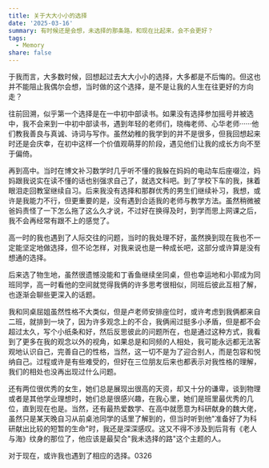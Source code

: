 ```yaml
---
title: 关于大大小小的选择
date: '2025-03-16'
summary: 有时候还是会想，未选择的那条路，和现在比起来，会不会更好？
tags:
  - Memory
share: false
---
```


于我而言，大多数时候，回想起过去大大小小的选择，大多都是不后悔的。但这也并不能阻止我偶尔会想，当时做的这个选择，是不是让我的人生在往更好的方向走？

往前回溯，似乎第一个选择是在一中初中部读书。如果没有选择参加摇号并被选中，我不会来到一中初中部读书，遇到年轻的老师们，晓梅老师、心华老师······他们教我善良与真诚、诗词与写作。虽然幼稚的我学到的并不是很多，但我回想起来时还是会庆幸，在初中这样一个价值观萌芽的阶段，遇见他们让我的成长方向不至于偏倚。

再到高中。当时在博文补习数学时几乎听不懂的我躲在妈妈的电动车后座啜泣，妈妈跟我说实在读不懂的话也别强求自己了，就选文科吧。到了学校下车的我，抹着眼泪走回教室继续自习。后来我没有选择和那群优秀的男生们继续补习，我想，或许是我能力不行，但更重要的是，没有遇到合适我的老师与教学方法。虽然稍微被爸妈责怪了一下怎么拖了这么久才说，不过好在换得及时，到学而思上网课之后，我不会再经常有跟不上的感觉了。

高一时的我也遇到了人际交往的问题，当时的我处理不好，虽然换到现在我也不一定能坚定地做选择，但不论怎样，对我来说也是一种成长吧，这部分或许算是没有想通的选择。

后来选了物生地，虽然很遗憾没能和丁香鱼继续坐同桌，但也幸运地和小郭成为同班同学，高一时看他的空间就觉得我俩的许多思考很相似，同班后彼此互相了解，也逐渐会聊些更深入的话题。

我和同桌屈姐虽然性格不大类似，但是卢老师安排座位时，或许考虑到我俩都来自二班，就排到一块了，因为许多观念上的不合，我俩闹过挺多小矛盾，但是都不会超过太久，写个小纸条和好，然后反思彼此的问题所在，也是通过这种方式，我看到了更多在我的观念以外的视角，如果总是和同频的人相处，我可能永远都无法客观地认识自己，完善自己的性格，当然，这一切不是为了迎合别人，而是包容和悦纳自己。过程或许是有些难受的，但好在三位朋友后来也都表示对我性格的理解，我们的相处也没再出现过什么问题。

还有两位很优秀的女生，她们总是展现出很高的天资，却又十分的谦卑，谈到物理或者是其他学业理想时，她们总是很感兴趣，在我心里，她们是班里最优秀的几位，直到现在也是。当然，还有最热爱数学、在高中就愿意为科研献身的魏大佬，虽然只是某天晚自习从前桌池同学的话里了解到的，但当时听到他"准备好了为科研献出比较的短暂的生命"时，我还是深深感叹。这又不得不涉及到后背有《老人与海》纹身的那位了，他应该是最契合"我未选择的路"这个主题的人。



对于现在，或许我也遇到了相应的选择。0326